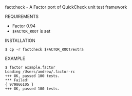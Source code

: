 factcheck - A Factor port of QuickCheck unit test framework

REQUIREMENTS

 - Factor 0.94
 - `$FACTOR_ROOT` is set

INSTALLATION

	$ cp -r factcheck $FACTOR_ROOT/extra

EXAMPLE

	$ factor example.factor 
	Loading /Users/andrew/.factor-rc
	+++ OK, passed 100 tests.
	*** Failed!
	{ 979866105 }
	+++ OK, passed 100 tests.